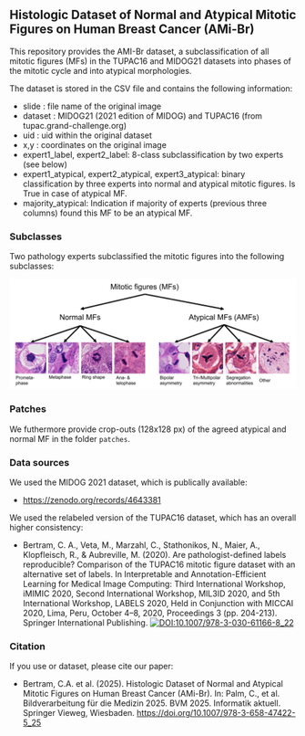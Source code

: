 ## Histologic Dataset of Normal and Atypical Mitotic Figures on Human Breast Cancer (AMi-Br)

This repository provides the AMI-Br dataset, a subclassification of all mitotic figures (MFs) in the TUPAC16 and MIDOG21 datasets into phases of the mitotic cycle and into atypical morphologies.

The dataset is stored in the CSV file and contains the following information:
- slide : file name of the original image
- dataset : MIDOG21 (2021 edition of MIDOG) and TUPAC16 (from tupac.grand-challenge.org)
- uid : uid within the original dataset
- x,y : coordinates on the original image
- expert1_label, expert2_label: 8-class subclassification by two experts (see below)
- expert1_atypical, expert2_atypical, expert3_atypical: binary classification by three experts into normal and atypical mitotic figures. Is True in case of atypical MF.
- majority_atypical: Indication if majority of experts (previous three columns) found this MF to be an atypical MF.

### Subclasses

Two pathology experts subclassified the mitotic figures into the following subclasses:

![Image showing all subclasses](./images/subclassification.jpg)

### Patches


We futhermore provide crop-outs (128x128 px) of the agreed atypical and normal MF in the folder `patches`.

### Data sources

We used the MIDOG 2021 dataset, which is publically available:
- https://zenodo.org/records/4643381

We used the relabeled version of the TUPAC16 dataset, which has an overall higher consistency:
- Bertram, C. A., Veta, M., Marzahl, C., Stathonikos, N., Maier, A., Klopfleisch, R., & Aubreville, M. (2020). Are pathologist-defined labels reproducible? Comparison of the TUPAC16 mitotic figure dataset with an alternative set of labels. In Interpretable and Annotation-Efficient Learning for Medical Image Computing: Third International Workshop, iMIMIC 2020, Second International Workshop, MIL3ID 2020, and 5th International Workshop, LABELS 2020, Held in Conjunction with MICCAI 2020, Lima, Peru, October 4–8, 2020, Proceedings 3 (pp. 204-213). Springer International Publishing. [![DOI:10.1007/978-3-030-61166-8_22](https://zenodo.org/badge/DOI/10.1007/978-3-030-61166-8_22.svg)](https://doi.org/10.1007/978-3-030-61166-8_22)

### Citation

If you use or dataset, please cite our paper:
- Bertram, C.A. et al. (2025). Histologic Dataset of Normal and Atypical Mitotic Figures on Human Breast Cancer (AMi-Br). In: Palm, C., et al. Bildverarbeitung für die Medizin 2025. BVM 2025. Informatik aktuell. Springer Vieweg, Wiesbaden. https://doi.org/10.1007/978-3-658-47422-5_25

